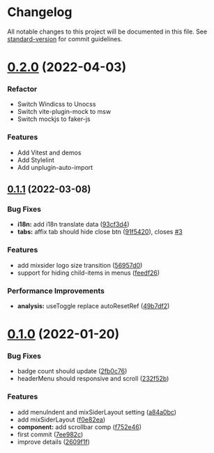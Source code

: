 # Changelog

All notable changes to this project will be documented in this file. See [standard-version](https://github.com/conventional-changelog/standard-version) for commit guidelines.

# [0.2.0](https://github.com/zmtlwzy/zmtlwzy-admin/compare/0.1.1...0.2.0) (2022-04-03)


### Refactor

- Switch Windicss to Unocss
- Switch vite-plugin-mock to msw
- Switch mockjs to faker-js

### Features

- Add Vitest and demos
- Add Stylelint
- Add unplugin-auto-import


## [0.1.1](https://github.com/zmtlwzy/zmtlwzy-admin/compare/0.1.0...0.1.1) (2022-03-08)

### Bug Fixes

- **i18n:** add i18n translate data ([93cf3d4](https://github.com/zmtlwzy/zmtlwzy-admin/commit/93cf3d45b95672db3daa4b078f8d768454f17d56))
- **tabs:** affix tab should hide close btn ([91f5420](https://github.com/zmtlwzy/zmtlwzy-admin/commit/91f5420dc05a54b39f77ee3f777e0b256016dd8f)), closes [#3](https://github.com/zmtlwzy/zmtlwzy-admin/issues/3)

### Features

- add mixsider logo size transition ([56957d0](https://github.com/zmtlwzy/zmtlwzy-admin/commit/56957d09795ab964d99b18194262d417a2647d9f))
- support for hiding child-items in menus ([feedf26](https://github.com/zmtlwzy/zmtlwzy-admin/commit/feedf2662e53c5e75ad24a2527043d2bbcb5ec11))

### Performance Improvements

- **analysis:** useToggle replace autoResetRef ([49b7df2](https://github.com/zmtlwzy/zmtlwzy-admin/commit/49b7df2e9968d6787bb72784dc4f8066a7da0118))

# [0.1.0](https://github.com/zmtlwzy/zmtlwzy-admin/compare/7ee982c24f6ae70ebc9b1867d6f2e69568ca26d0...0.1.0) (2022-01-20)

### Bug Fixes

- badge count should update ([2fb0c76](https://github.com/zmtlwzy/zmtlwzy-admin/commit/2fb0c7602deb39f8388fddcfa6a98d6280536000))
- headerMenu should responsive and scroll ([232f52b](https://github.com/zmtlwzy/zmtlwzy-admin/commit/232f52bdd735a0424b8a2e9e7291429687287a92))

### Features

- add menuIndent and mixSiderLayout setting ([a84a0bc](https://github.com/zmtlwzy/zmtlwzy-admin/commit/a84a0bc8d382b1b8bc49b268c3e8e944f3581610))
- add mixSiderLayout ([f0e82ea](https://github.com/zmtlwzy/zmtlwzy-admin/commit/f0e82ea1f9e14bdc1244c44dd0d12dacc7532196))
- **component:** add scrollbar comp ([f752e46](https://github.com/zmtlwzy/zmtlwzy-admin/commit/f752e46e63c84ead0a02f5408684c34c6f83a1c8))
- first commit ([7ee982c](https://github.com/zmtlwzy/zmtlwzy-admin/commit/7ee982c24f6ae70ebc9b1867d6f2e69568ca26d0))
- improve details ([2609f1f](https://github.com/zmtlwzy/zmtlwzy-admin/commit/2609f1fd99683abc5f4ce7e8802538939cfca541))
